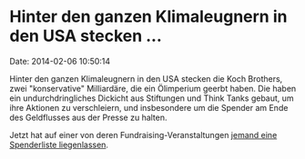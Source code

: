 Hinter den ganzen Klimaleugnern in den USA stecken \...
=======================================================

Date: 2014-02-06 10:50:14

Hinter den ganzen Klimaleugnern in den USA stecken die Koch Brothers,
zwei \"konservative\" Milliardäre, die ein Ölimperium geerbt haben. Die
haben ein undurchdringliches Dickicht aus Stiftungen und Think Tanks
gebaut, um ihre Aktionen zu verschleiern, und insbesondere um die
Spender am Ende des Geldflusses aus der Presse zu halten.

Jetzt hat auf einer von deren Fundraising-Veranstaltungen [jemand eine
Spenderliste
liegenlassen](http://www.motherjones.com/politics/2014/02/koch-brothers-palm-springs-donor-list).
